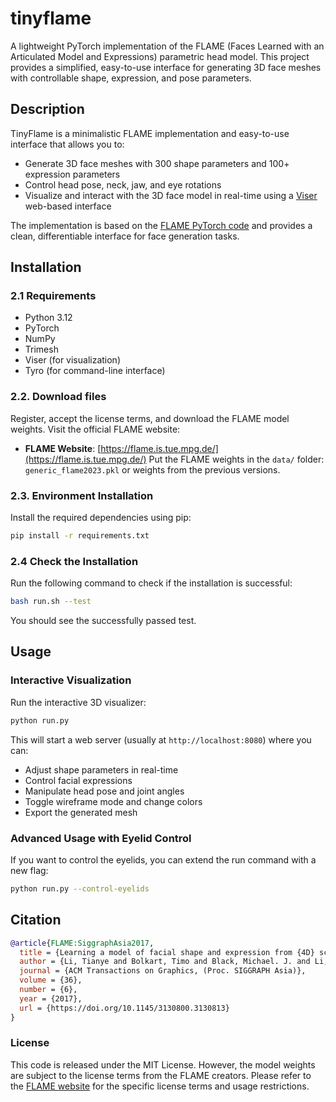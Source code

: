 # tinyflame

A lightweight PyTorch implementation of the FLAME (Faces Learned with an Articulated Model and Expressions) parametric head model. This project provides a simplified, easy-to-use interface for generating 3D face meshes with controllable shape, expression, and pose parameters.

## Description

TinyFlame is a minimalistic FLAME implementation and easy-to-use interface that allows you to:
- Generate 3D face meshes with 300 shape parameters and 100+ expression parameters
- Control head pose, neck, jaw, and eye rotations
- Visualize and interact with the 3D face model in real-time using a [Viser](https://github.com/viser-ai/viser) web-based interface

The implementation is based on the [FLAME PyTorch code](https://github.com/soubhiksanyal/FLAME_PyTorch) and provides a clean, differentiable interface for face generation tasks.

## Installation

### 2.1 Requirements

- Python 3.12
- PyTorch
- NumPy
- Trimesh
- Viser (for visualization)
- Tyro (for command-line interface)

### 2.2. Download files

Register, accept the license terms, and download the FLAME model weights. Visit the official FLAME website:
- **FLAME Website**: [https://flame.is.tue.mpg.de/](https://flame.is.tue.mpg.de/)
Put the FLAME weights in the `data/` folder: `generic_flame2023.pkl` or weights from the previous versions.

### 2.3. Environment Installation

Install the required dependencies using pip:

```bash
pip install -r requirements.txt
```

### 2.4 Check the Installation

Run the following command to check if the installation is successful:

```bash
bash run.sh --test
```

You should see the successfully passed test.

## Usage

### Interactive Visualization

Run the interactive 3D visualizer:

```bash
python run.py
```

This will start a web server (usually at `http://localhost:8080`) where you can:
- Adjust shape parameters in real-time
- Control facial expressions
- Manipulate head pose and joint angles
- Toggle wireframe mode and change colors
- Export the generated mesh

### Advanced Usage with Eyelid Control

If you want to control the eyelids, you can extend the run command with a new flag:

```bash
python run.py --control-eyelids
```

## Citation


```bibtex
@article{FLAME:SiggraphAsia2017,
  title = {Learning a model of facial shape and expression from {4D} scans},
  author = {Li, Tianye and Bolkart, Timo and Black, Michael. J. and Li, Hao and Romero, Javier},
  journal = {ACM Transactions on Graphics, (Proc. SIGGRAPH Asia)},
  volume = {36},
  number = {6},
  year = {2017},
  url = {https://doi.org/10.1145/3130800.3130813}
}
```

### License

This code is released under the MIT License. However, the model weights are subject to the license terms from the FLAME creators. Please refer to the [FLAME website](https://flame.is.tue.mpg.de) for the specific license terms and usage restrictions.
